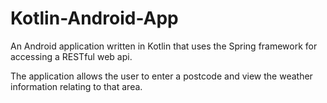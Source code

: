 ﻿# Kotlin-Android-App 

An Android application written in Kotlin that uses the Spring framework for accessing a RESTful web api. 

The application allows the user to enter a postcode and view the weather information relating to that
area. 
